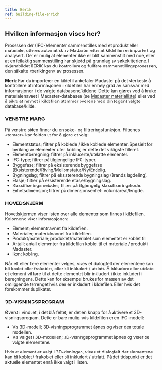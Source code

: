 ```yaml
---
title: Berik
ref: building-file-enrich
---
```


## Hvilken informasjon vises her?
Prosessen der (IFC-)elementer sammenstilles med et produkt eller materiale, utføres automatisk av Madaster etter at kildefilen er importert og analysert. Det er mulig at elementer ikke er blitt sammenstilt med noe, eller at en feilaktig sammenstilling har skjedd på grunnlag av søkekriteriene. I skjermbildet BERIK kan du kontrollere og fullføre sammenstillingsprosessen, den såkalte «berikingen» av prosessen.

**Merk**: Før du importerer en kildefil anbefaler Madaster på det sterkeste å kontrollere at informasjonen i kildefilen har en høy grad av samsvar med informasjonen i de valgte databasene/kildene. Dette kan gjøres ved å bruke materialenavnet i Madaster-databasen (se <a href="/files/no/Madaster Materials.xlsx">Madaster materialliste</a>) eller ved å sikre at navnet i kildefilen stemmer overens med din (egen) valgte database/kilde.


### VENSTRE MARG
På venstre siden finner du en søke- og filtreringsfunksjon. Filtrenes «temaer» kan foldes ut for å gjøre et valg:

- Elementstatus; filtrer på koblede / ikke koblede elementer. Spesielt for beriking av elementer uten kobling er dette det viktigste filteret.
- Elementberegning; filtrer på inkluderte/utelatte elementer.
- IFC-type; filtrer på tilgjengelige IFC-typer.
- Byggefase; filtrer på eksisterende byggefase (Eksisterende/Riving/Mellomstatus/Ny/Endelig.
- Bygningslag; filtrer på eksisterende bygningslag (Brands lagdeling).
- Etasje; filtrer på eksisterende etasje/bygningslag.
- Klassifiseringsmetoder; filtrer på tilgjengelig klassifiseringskode.
- Enhetsdimensjon; filtrer på dimensjonsenhet: volum/areal/lengde.


### HOVEDSKJERM
Hovedskjermen viser listen over alle elementer som finnes i kildefilen. Kolonnene viser informasjonen:
- Element; elementnavnet fra kildefilen.
- Materialer; materialnavnet fra kildefilen.
- Produkt/materiale; produktet/materialet som elementet er koblet til.
- Antall; antall elementer fra kildefilen koblet til et materiale / produkt i Madaster.
- Ikon; kobling.

Når ett eller flere elementer velges, vises et dialogfelt der elementene kan bli koblet eller frakoblet, eller bli inkludert / utelatt. Å inkludere eller utelate et element vil føre til at dette elementet blir inkludert / ikke inkludert i beregningene. Dette kan for eksempel brukes for massen av det omliggende terrenget hvis den er inkludert i kildefilen. Eller hvis det forekommer duplikater.


### 3D-VISNINGSPROGRAM
Øverst i vinduet, i det blå feltet, er det en knapp for å aktivere et 3D-visningsprogram. Dette er bare mulig hvis kildefilen er en IFC-modell:
- Vis 3D-modell; 3D-visningsprogrammet åpnes og viser den totale modellen.
- Vis valget i 3D-modellen; 3D-visningsprogrammet åpnes og viser de valgte elementene.

Hvis et element er valgt i 3D-visningen, vises et dialogfelt der elementene kan bli koblet / frakoblet eller bli inkludert / utelatt. På det tidspunkt er det aktuelle elementet ennå ikke valgt i listen.

